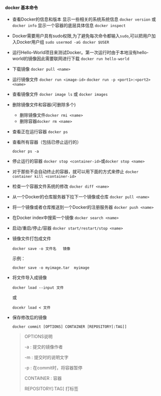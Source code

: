#### docker 基本命令
- 查看Docker的信息和版本
显示一些相关的系统系统信息
`docker version` 或`docker info`
显示一个容器的底层具体信息
`docker inspect`

- Docker需要用户具有sudo权限,为了避免每次命令都输入`sudo`,可以把用户加入Docker用户组
`sudo usermod -aG docker $USER`

- 运行Hello-World项目来测试Docker。第一次运行时由于本地没有hello-world的镜像因此需要联网进行下载
`docker run hello-world`

- 下载镜像
`docker pull <name>`

- 运行镜像文件
`docker run <image-id>`
`docker run -p <port1>:<port2> <name>`

- 查看镜像文件
`docker image ls` 或 `docker images`

- 删除镜像文件和容器(可删除多个)
	- 删除镜像文件`docker rmi <name>`
	- 删除容器`docker rm <name>`

- 查看正在运行容器
`docker ps`

- 查看所有容器（包括已停止运行的）

  `docker ps -a`

- 停止运行的容器
  `docker stop <container-id>`或`docker stop <name>`

- 对于那些不会自动终止的容器，就可以用下面的方式来停止
  `docker container kill <container-id>`

- 检查一个容器文件系统的修改
  `docker diff <name>`

- 从一个Docker的仓库服务器下拉下一个镜像或仓库
  `docker pull <name>`

- 将一个镜像或者仓库推送到一个Docker的注册服务器
  `docker push <name>`

- 在Docker index中搜索一个镜像
  `docker search <name>`

- 启动/重启/停止/容器
  `docker start/restart/stop <name>`

- 镜像文件打包成文件

  `docker save -o 文件名   镜像`

  示例：

  `docker save -o myimage.tar  myimage`

- 将文件导入成镜像

  `docker load --input 文件`

  或

  `docekr load < 文件`

- 保存修改后的镜像

  `docker commit [OPTIONS] CONTAINER [REPOSITORY[:TAG]] `

  >  OPTIONS说明
  >
  >  -a : 提交的镜像作者
  >
  >  -m : 提交时的说明文字
  >
  >  -p : 在commit时，将容器暂停
  >
  >  CONTAINER  : 容器
  >
  >  REPOSITORY[:TAG] 打标签







